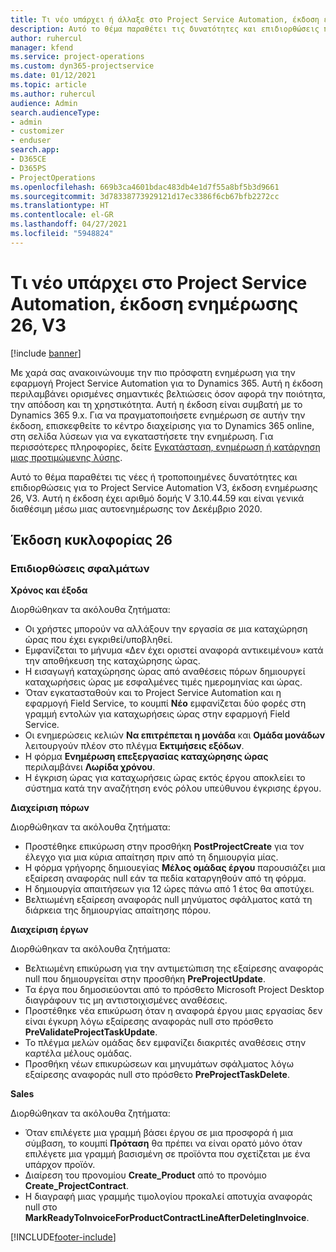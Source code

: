 ```yaml
---
title: Τι νέο υπάρχει ή άλλαξε στο Project Service Automation, έκδοση ενημέρωσης 26, V3
description: Αυτό το θέμα παραθέτει τις δυνατότητες και επιδιορθώσεις που είναι διαθέσιμες στο Project Service Automation, έκδοση ενημέρωσης 26, V3.
author: ruhercul
manager: kfend
ms.service: project-operations
ms.custom: dyn365-projectservice
ms.date: 01/12/2021
ms.topic: article
ms.author: ruhercul
audience: Admin
search.audienceType:
- admin
- customizer
- enduser
search.app:
- D365CE
- D365PS
- ProjectOperations
ms.openlocfilehash: 669b3ca4601bdac483db4e1d7f55a8bf5b3d9661
ms.sourcegitcommit: 3d78338773929121d17ec3386f6cb67bfb2272cc
ms.translationtype: HT
ms.contentlocale: el-GR
ms.lasthandoff: 04/27/2021
ms.locfileid: "5948824"
---
```

# <a name="project-service-automation-update-release-26-v3"></a>Τι νέο υπάρχει στο Project Service Automation, έκδοση ενημέρωσης 26, V3

[!include [banner](../includes/psa-now-project-operations.md)]

Με χαρά σας ανακοινώνουμε την πιο πρόσφατη ενημέρωση για την εφαρμογή Project Service Automation για το Dynamics 365. Αυτή η έκδοση περιλαμβάνει ορισμένες σημαντικές βελτιώσεις όσον αφορά την ποιότητα, την απόδοση και τη χρηστικότητα. Αυτή η έκδοση είναι συμβατή με το Dynamics 365 9.x. Για να πραγματοποιήσετε ενημέρωση σε αυτήν την έκδοση, επισκεφθείτε το κέντρο διαχείρισης για το Dynamics 365 online, στη σελίδα λύσεων για να εγκαταστήσετε την ενημέρωση. Για περισσότερες πληροφορίες, δείτε [Εγκατάσταση, ενημέρωση ή κατάργηση μιας προτιμώμενης λύσης](/power-platform/admin/install-remove-preferred-solution).

Αυτό το θέμα παραθέτει τις νέες ή τροποποιημένες δυνατότητες και επιδιορθώσεις για το Project Service Automation V3, έκδοση ενημέρωσης 26, V3. Αυτή η έκδοση έχει αριθμό δομής V 3.10.44.59 και είναι γενικά διαθέσιμη μέσω μιας αυτοενημέρωσης τον Δεκέμβριο 2020.

## <a name="update-release-26"></a>Έκδοση κυκλοφορίας 26

### <a name="bug-fixes"></a>Επιδιορθώσεις σφαλμάτων

**Χρόνος και έξοδα**

Διορθώθηκαν τα ακόλουθα ζητήματα:

- Οι χρήστες μπορούν να αλλάξουν την εργασία σε μια καταχώρηση ώρας που έχει εγκριθεί/υποβληθεί.
- Εμφανίζεται το μήνυμα «Δεν έχει οριστεί αναφορά αντικειμένου» κατά την αποθήκευση της καταχώρησης ώρας.
- Η εισαγωγή καταχώρησης ώρας από αναθέσεις πόρων δημιουργεί καταχωρήσεις ώρας με εσφαλμένες τιμές ημερομηνίας και ώρας.
- Όταν εγκατασταθούν και το Project Service Automation και η εφαρμογή Field Service, το κουμπί **Νέο** εμφανίζεται δύο φορές στη γραμμή εντολών για καταχωρήσεις ώρας στην εφαρμογή Field Service.
- Οι ενημερώσεις κελιών **Να επιτρέπεται η μονάδα** και **Ομάδα μονάδων** λειτουργούν πλέον στο πλέγμα **Εκτιμήσεις εξόδων**.
- Η φόρμα **Ενημέρωση επεξεργασίας καταχώρησης ώρας** περιλαμβάνει **Λωρίδα χρόνου**.
- Η έγκριση ώρας για καταχωρήσεις ώρας εκτός έργου αποκλείει το σύστημα κατά την αναζήτηση ενός ρόλου υπεύθυνου έγκρισης έργου.

**Διαχείριση πόρων**

Διορθώθηκαν τα ακόλουθα ζητήματα:

- Προστέθηκε επικύρωση στην προσθήκη **PostProjectCreate** για τον έλεγχο για μια κύρια απαίτηση πριν από τη δημιουργία μίας.
- Η φόρμα γρήγορης δημιουεγίας **Μέλος ομάδας έργου** παρουσιάζει μια εξαίρεση αναφοράς null εάν τα πεδία καταργηθούν από τη φόρμα.
- Η δημιουργία απαιτήσεων για 12 ώρες πάνω από 1 έτος θα αποτύχει.
- Βελτιωμένη εξαίρεση αναφοράς null μηνύματος σφάλματος κατά τη διάρκεια της δημιουργίας απαίτησης πόρου.

**Διαχείριση έργων**

Διορθώθηκαν τα ακόλουθα ζητήματα:

- Βελτιωμένη επικύρωση για την αντιμετώπιση της εξαίρεσης αναφοράς null που δημιουργείται στην προσθήκη **PreProjectUpdate**.
- Τα έργα που δημοσιεύονται από το πρόσθετο Microsoft Project Desktop διαγράφουν τις μη αντιστοιχισμένες αναθέσεις.
- Προστέθηκε νέα επικύρωση όταν η αναφορά έργου μιας εργασίας δεν είναι έγκυρη λόγω εξαίρεσης αναφοράς null στο πρόσθετο **PreValidateProjectTaskUpdate**.
- Το πλέγμα μελών ομάδας δεν εμφανίζει διακριτές αναθέσεις στην καρτέλα μέλους ομάδας.
- Προσθήκη νέων επικυρώσεων και μηνυμάτων σφάλματος λόγω εξαίρεσης αναφοράς null στο πρόσθετο **PreProjectTaskDelete**.

**Sales**

Διορθώθηκαν τα ακόλουθα ζητήματα:

- Όταν επιλέγετε μια γραμμή βάσει έργου σε μια προσφορά ή μια σύμβαση, το κουμπί **Πρόταση** θα πρέπει να είναι ορατό μόνο όταν επιλέγετε μια γραμμή βασισμένη σε προϊόντα που σχετίζεται με ένα υπάρχον προϊόν.
- Διαίρεση του προνομίου **Create_Product** από το προνόμιο **Create_ProjectContract**.
- Η διαγραφή μιας γραμμής τιμολογίου προκαλεί αποτυχία αναφοράς null στο **MarkReadyToInvoiceForProductContractLineAfterDeletingInvoice**.


[!INCLUDE[footer-include](../includes/footer-banner.md)]